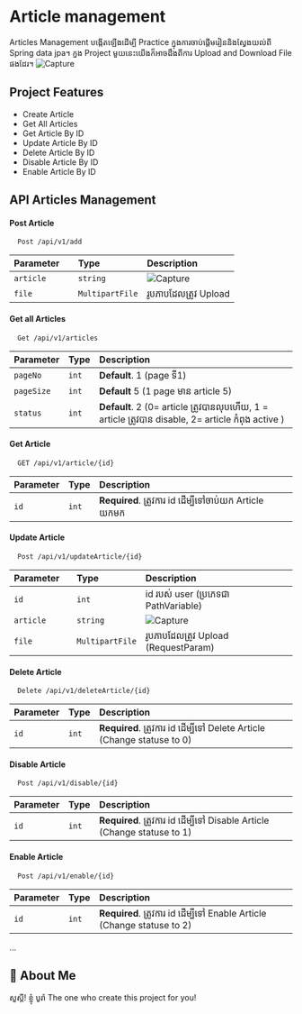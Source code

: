 # Article management

Articles Management បង្កើតឡើងដើម្បី Practice ក្នុងការចាប់ផ្ដើមរៀននិងស្វែងយល់ពី Spring data jpa។ ក្នង Project មួយនេះយើងក៏អាចដឹងពីការ Upload and Download File ផងដែរ។
![Capture](https://user-images.githubusercontent.com/74696117/225243156-be2fc6a2-d9e8-4657-a835-dcc2d3196264.PNG)

## Project Features

- Create Article
- Get All Articles
- Get Article By ID
- Update Article By ID
- Delete Article By ID
- Disable Article By ID
- Enable Article By ID


## API Articles Management


#### Post Article

```http:localhost:8080
  Post /api/v1/add
```

| Parameter     | Type     | Description                |
| :--------     | :------- | :------------------------                           |
| `article     `| `string` |  ![Capture](https://user-images.githubusercontent.com/74696117/225247351-01854eb7-3887-4606-9833-0500b8282cb5.PNG)   |
| `file`        | `MultipartFile` | រូបភាបដែលត្រូវ Upload        |

#### Get all Articles

```http:localhost:8080
  Get /api/v1/articles
```

| Parameter | Type     | Description                                                                                      |
| :-------- | :------- | :-------------------------                                                                       |
| `pageNo`  | `int`    | **Default**. 1  (page ទី1)                                                                        |
| `pageSize`| `int`    | **Default**  5  (1 page មាន article 5)                                                           |
| `status`  | `int`    | **Default**. 2 (0= article ត្រូវបានលុបហើយ, 1 = article ត្រូវបាន  disable, 2= article កំពុង  active )|

#### Get Article

```http:localhost:8080
  GET /api/v1/article/{id}
```

| Parameter | Type     | Description                       |
| :-------- | :------- | :-------------------------------- |
| `id`      | `int`    | **Required**. ត្រូវការ id ដើម្បីទៅចាប់យក​ Article យកមក​ |

#### Update Article

```http:localhost:8080
  Post /api/v1/updateArticle/{id}
```

| Parameter     | Type     | Description                | 
| :--------     | :------- | :------------------------- |
| `id`          | `int`    | id របស់ user (ប្រភេទជា PathVariable)      |
| `article     `| `string` | ![Capture](https://user-images.githubusercontent.com/74696117/225247351-01854eb7-3887-4606-9833-0500b8282cb5.PNG)    |
| `file`        | `MultipartFile`   | រូបភាបដែលត្រូវ Upload (RequestParam) |


#### Delete Article

```http:localhost:8080
  Delete /api/v1/deleteArticle/{id}
```

| Parameter | Type     | Description                       |
| :-------- | :------- | :-------------------------------- |
| `id`      | `int`    | **Required**. ត្រូវការ id ដើម្បីទៅ Delete​ Article (Change statuse to 0) |



#### Disable Article

```http:localhost:8080
  Post /api/v1/disable/{id}
```

| Parameter | Type     | Description                                                          |
| :-------- | :------- | :--------------------------------                                    |
| `id`      | `int`    | **Required**. ត្រូវការ id ដើម្បីទៅ Disable Article (Change statuse to 1)  |


#### Enable Article

```http:localhost:8080
  Post /api/v1/enable/{id}
```

| Parameter | Type     | Description                                                        |
| :-------- | :------- | :--------------------------------                                  |
| `id`      | `int`    | **Required**. ត្រូវការ id ដើម្បីទៅ Enable Article (Change statuse to 2) |

...

## 🚀 About Me
សួស្ដី! ខ្ញុំ បូរ៉ា The one who create this project for you!


